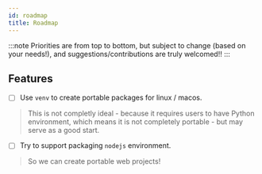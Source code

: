 ```yaml
---
id: roadmap
title: Roadmap
---
```


:::note
Priorities are from top to bottom, but subject to change (based on your needs!), and suggestions/contributions are truly welcomed!!
:::

## Features

- [ ] Use `venv` to create portable packages for linux / macos.

> This is not completly ideal - because it requires users to have Python environment, which means it is not completely portable - but may serve as a good start. 

- [ ] Try to support packaging `nodejs` environment.

> So we can create portable web projects!
